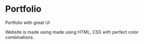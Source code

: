 # Portfolio
Portfolio with great UI

Website is made using made using HTML, CSS
with perfect color combinations. 
